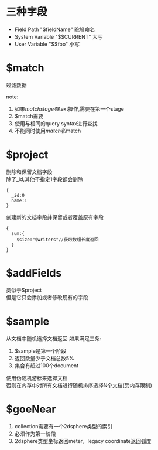 # 三种字段
- Field Path "$fieldName" 驼峰命名
- System Variable "$$CURRENT" 大写
- User Variable "$$foo" 小写

# $match
过滤数据

note:
1. 如果$match stage有$text操作,需要在第一个stage
2. $match需要
3. 使用与相同的query syntax进行查找
4. 不能同时使用$match和$match

# $project
删除和保留文档字段  
除了_id,其他不指定1字段都会删除
```
{
  _id:0
  name:1
}
```
创建新的文档字段并保留或者覆盖原有字段
```
{
  sum:{
    $size:"$writers"//获取数组长度返回
  }
}
```

# $addFields
类似于$project  
但是它只会添加或者修改现有的字段

# $sample
从文档中随机选择文档返回
如果满足三条:
1. $sample是第一个阶段
2. 返回数量少于文档总数5%
3. 集合有超过100个document  

使用伪随机游标来选择文档  
否则在内存中对所有文档进行随机排序选择N个文档(受内存限制)

# $goeNear
1. collection需要有一个2dsphere类型的索引
2. 必须作为第一阶段
3. 2dsphere类型坐标返回meter，legacy coordinate返回弧度